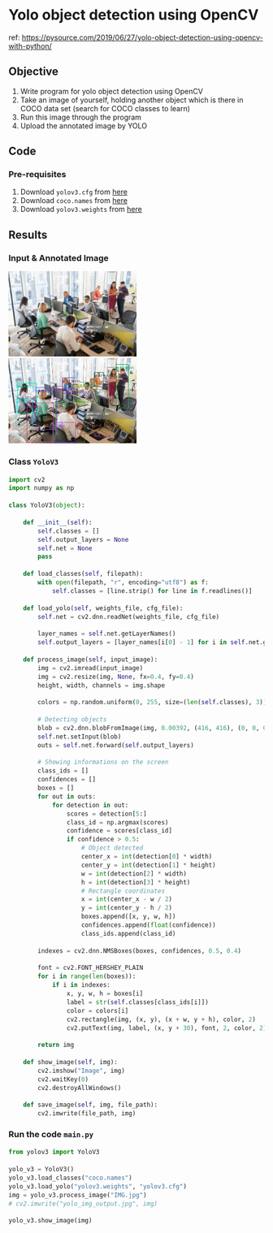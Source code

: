 # Yolo object detection using OpenCV

ref: https://pysource.com/2019/06/27/yolo-object-detection-using-opencv-with-python/

## Objective

1. Write program for yolo object detection using OpenCV
2. Take an image of yourself, holding another object which is there in COCO data set (search for COCO classes to learn)
3. Run this image through the program
4. Upload the annotated image by YOLO

## Code

### Pre-requisites

1. Download `yolov3.cfg` from [here](https://raw.githubusercontent.com/pjreddie/darknet/master/cfg/yolov3.cfg)
2. Download `coco.names` from [here](https://raw.githubusercontent.com/pjreddie/darknet/master/data/coco.names)
3. Download `yolov3.weights` from [here](https://pjreddie.com/media/files/yolov3.weights)

## Results

### Input & Annotated Image

<a href="url"><img src="https://github.com/anuragal/yolov3_opencv/blob/master/IMG.jpg" height="50%" width="50%" ></a>
<a href="url"><img src="https://github.com/anuragal/yolov3_opencv/blob/master/yolo_img_output.jpg" height="50%" width="50%" ></a>

### Class `YoloV3`

```python
import cv2
import numpy as np

class YoloV3(object):

    def __init__(self):
        self.classes = []
        self.output_layers = None
        self.net = None
        pass

    def load_classes(self, filepath):
        with open(filepath, "r", encoding="utf8") as f:
            self.classes = [line.strip() for line in f.readlines()]

    def load_yolo(self, weights_file, cfg_file):
        self.net = cv2.dnn.readNet(weights_file, cfg_file)
        
        layer_names = self.net.getLayerNames()
        self.output_layers = [layer_names[i[0] - 1] for i in self.net.getUnconnectedOutLayers()]

    def process_image(self, input_image):
        img = cv2.imread(input_image)
        img = cv2.resize(img, None, fx=0.4, fy=0.4)
        height, width, channels = img.shape

        colors = np.random.uniform(0, 255, size=(len(self.classes), 3))

        # Detecting objects
        blob = cv2.dnn.blobFromImage(img, 0.00392, (416, 416), (0, 0, 0), True, crop=False)
        self.net.setInput(blob)
        outs = self.net.forward(self.output_layers)

        # Showing informations on the screen
        class_ids = []
        confidences = []
        boxes = []
        for out in outs:
            for detection in out:
                scores = detection[5:]
                class_id = np.argmax(scores)
                confidence = scores[class_id]
                if confidence > 0.5:
                    # Object detected
                    center_x = int(detection[0] * width)
                    center_y = int(detection[1] * height)
                    w = int(detection[2] * width)
                    h = int(detection[3] * height)
                    # Rectangle coordinates
                    x = int(center_x - w / 2)
                    y = int(center_y - h / 2)
                    boxes.append([x, y, w, h])
                    confidences.append(float(confidence))
                    class_ids.append(class_id)

        indexes = cv2.dnn.NMSBoxes(boxes, confidences, 0.5, 0.4)

        font = cv2.FONT_HERSHEY_PLAIN
        for i in range(len(boxes)):
            if i in indexes:
                x, y, w, h = boxes[i]
                label = str(self.classes[class_ids[i]])
                color = colors[i]
                cv2.rectangle(img, (x, y), (x + w, y + h), color, 2)
                cv2.putText(img, label, (x, y + 30), font, 2, color, 2)

        return img

    def show_image(self, img):
        cv2.imshow("Image", img)
        cv2.waitKey(0)
        cv2.destroyAllWindows()

    def save_image(self, img, file_path):
        cv2.imwrite(file_path, img)
```

### Run the code `main.py`

```python
from yolov3 import YoloV3

yolo_v3 = YoloV3()
yolo_v3.load_classes("coco.names")
yolo_v3.load_yolo("yolov3.weights", "yolov3.cfg")
img = yolo_v3.process_image("IMG.jpg")
# cv2.imwrite("yolo_img_output.jpg", img)

yolo_v3.show_image(img)
```
